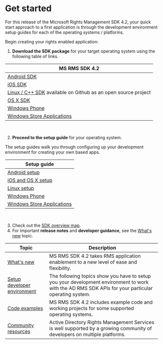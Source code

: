 Get started
====================================================

For this release of the Microsoft Rights Management SDK 4.2, your quick start approach to a first application is through the development environment setup guides for each of the operating systems / platforms.

Begin creating your rights enabled application:

1. **Download the SDK package** for your target operating system using the following table of links.

|MS RMS SDK 4.2|
|---------------|
|[Android SDK](http://Go.Microsoft.Com/FWLink/p/?LinkId=404271)|
|[iOS SDK](http://Go.Microsoft.Com/FWLink/p/?LinkId=404272)|
|[Linux / C++ SDK](https://github.com/AzureAD/rms-sdk-for-cpp) available on Github as an open source project|
|[OS X SDK](http://Go.Microsoft.Com/FWLink/p/?LinkId=404273)|
|[Windows Phone](http://go.microsoft.com/fwlink/p/?LinkId=524758)|
|[Windows Store Applications](http://go.microsoft.com/fwlink/p/?LinkID=526163)|

 

2. **Proceed to the setup guide** for your operating system.

The setup guides walk you through configuring up your development environment for creating your own based apps.

| Setup guide                                 |
|---------------------------------------------|
| [Android setup](android_sdk.md)            |
| [iOS and OS X setup](ios_sdk.md)           |
| [Linux setup](linux_setup.md)              |
| [Windows Phone](windows_phone_apps.md)     |
| [Windows Store Applications](winrt_sdk.md) |

 

3. Check out the [SDK overview map](api_reference-new.md).
4. For important **release notes** and **developer guidance**, see the [What's new](release_notes.md) topic.

|Topic|Description|
|-----|-----------|
|[What's new](release_notes.md)|MS RMS SDK 4.2 takes RMS application enablement to a new level of ease and flexibility.|
|[Setup developer environment](setup_developer_environment.md)|The following topics show you have to setup you your development environment to work with the AD RMS SDK APIs for your particular operating system.|
|[Code examples](code_examples.md)|MS RMS SDK 4.2 includes example code and working projects for some supported operating systems.|
|[Community resources](community_resources.md)|Active Directory Rights Management Services is well supported by a growing community of developers on multiple platforms.|
 
